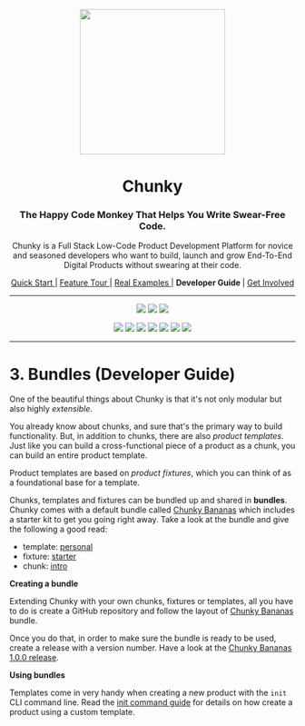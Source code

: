 <p align="center"> <img src="https://raw.githubusercontent.com/fluidtrends/chunky/master/logo.gif" width="256px"> </p>
<h1 align="center"> Chunky </h1>

<h3 align="center"> The Happy Code Monkey That Helps You Write Swear-Free Code. </h3>

<p align="center"> Chunky is a Full Stack Low-Code Product Development Platform for
novice and seasoned developers who want to build, launch and grow End-To-End Digital Products without swearing at their code. </p>

<p align="center">
<a href="../start/README.md"> Quick Start </a> |
<a href="../features/README.md"> Feature Tour </a> |
<a href="../examples/README.md"> Real Examples </a> |
<strong> Developer Guide </strong> |
<a href="../contrib/README.md"> Get Involved </a>
</p>

<hr/>

<p align="center">
<a href="https://circleci.com/gh/fluidtrends/chunky"><img src="https://circleci.com/gh/fluidtrends/chunky.svg?style=svg"/></a>
<a href="https://codeclimate.com/github/fluidtrends/chunky/test_coverage"><img src="https://api.codeclimate.com/v1/badges/f6621e761f82f6c84f40/test_coverage" /></a>
<a href="https://codeclimate.com/github/fluidtrends/chunky/maintainability"><img src="https://api.codeclimate.com/v1/badges/f6621e761f82f6c84f40/maintainability"/></a>
</p>

<p align="center">
<a href="https://www.npmjs.com/package/chunky-cli">
<img src="https://img.shields.io/npm/v/chunky-cli.svg?color=green&label=CLI&style=flat-square"/></a>
<a href="https://www.npmjs.com/package/react-chunky">
<img src="https://img.shields.io/npm/v/react-chunky.svg?color=green&label=universal&style=flat-square"/></a>
<a href="https://www.npmjs.com/package/react-dom-chunky">
<img src="https://img.shields.io/npm/v/react-dom-chunky.svg?color=green&label=web&style=flat-square"/></a>
<a href="https://www.npmjs.com/package/react-cloud-chunky">
<img src="https://img.shields.io/npm/v/react-cloud-chunky.svg?color=green&label=cloud&style=flat-square"/></a>
<a href="https://www.npmjs.com/package/react-native-chunky">
<img src="https://img.shields.io/npm/v/react-native-chunky.svg?color=blue&label=mobile&style=flat-square"/></a>
<a href="https://www.npmjs.com/package/react-electron-chunky">
<img src="https://img.shields.io/npm/v/react-electron-chunky.svg?color=blue&label=desktop&style=flat-square"/></a>
<a href="https://www.npmjs.com/package/react-blockchain-chunky">
<img src="https://img.shields.io/npm/v/react-blockchain-chunky.svg?color=blue&label=blockchain&style=flat-square"/><a/>
</p>

---

# 3. Bundles (Developer Guide)

One of the beautiful things about Chunky is that it's not only modular but also highly *extensible*.

You already know about chunks, and sure that's the primary way to build functionality. But, in addition to chunks, there are also *product templates*. Just like you can build a cross-functional piece of a product as a chunk, you can build an entire product template.

Product templates are based on *product fixtures*, which you can think of as a foundational base for a template.

Chunks, templates and fixtures can be bundled up and shared in **bundles**. Chunky comes with a default bundle called
[Chunky Bananas](https://github.com/fluidtrends/chunky-bananas) which includes a starter kit to get you going right away. Take a look at the bundle and give the following a good read:
* template: [personal](https://github.com/fluidtrends/chunky-bananas/tree/master/templates/personal)
* fixture: [starter](https://github.com/fluidtrends/chunky-bananas/tree/master/fixtures/starter)
* chunk: [intro](https://github.com/fluidtrends/chunky-bananas/tree/master/chunks/intro)

**Creating a bundle**

Extending Chunky with your own chunks, fixtures or templates, all you have to do is create a GitHub repository and follow the layout of [Chunky Bananas](https://github.com/fluidtrends/chunky-bananas) bundle.

Once you do that, in order to make sure the bundle is ready to be used, create a release with a version number. Have a look at the [Chunky Bananas 1.0.0 release](https://github.com/fluidtrends/chunky-bananas/releases/tag/1.0.0).

**Using bundles**

Templates come in very handy when creating a new product with the ```init``` CLI command line. Read the [init command guide](../cli#the-init-command) for details on how create a product using a custom template.
